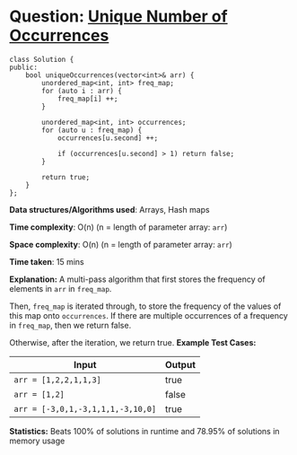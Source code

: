 <h1>Question: <a href="https://leetcode.com/problems/unique-number-of-occurrences/description">Unique Number of Occurrences</a></h1>

```
class Solution {
public:
    bool uniqueOccurrences(vector<int>& arr) {
        unordered_map<int, int> freq_map;
        for (auto i : arr) {
            freq_map[i] ++;
        }

        unordered_map<int, int> occurrences;
        for (auto u : freq_map) {
            occurrences[u.second] ++;

            if (occurrences[u.second] > 1) return false;
        }

        return true;
    }
};
```

**Data structures/Algorithms used**: Arrays, Hash maps

**Time complexity**: O(n) (n = length of parameter array: `arr`)

**Space complexity**: O(n) (n = length of parameter array: `arr`)

**Time taken**: 15 mins

**Explanation:**
A multi-pass algorithm that first stores the frequency of elements in `arr` in `freq_map`.

Then, `freq_map` is iterated through, to store the frequency of the values of this map onto `occurrences`. If there are multiple occurrences of a frequency in `freq_map`, then we return false.

Otherwise, after the iteration, we return true.
**Example Test Cases:**


| Input  | Output |
| ------------- | ------------- |
| <code>arr = [1,2,2,1,1,3]</code>  | true |
| <code>arr = [1,2]</code>  | false |
| <code>arr = [-3,0,1,-3,1,1,1,-3,10,0]</code> | true |

**Statistics:** Beats 100% of solutions in runtime and 78.95% of solutions in memory usage
